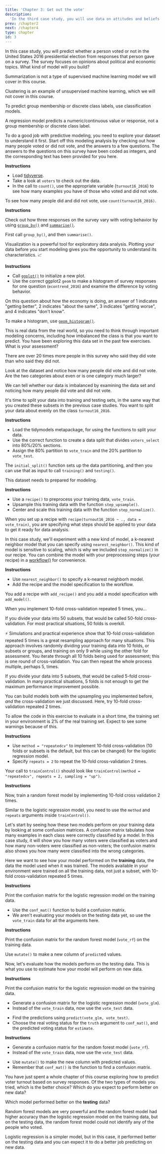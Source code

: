 ```yaml
---
title: 'Chapter 3: Get out the vote'
description:
  'In the third case study, you will use data on attitudes and beliefs in the United States to predict voter turnout. You will apply your skills in dealing with imbalanced data and explore more resampling options.'
prev: /chapter2
next: /chapter4
type: chapter
id: 3
---
```


<exercise id="1" title="Predicting voter turnout from survey data" type="slides">

<slides source="chapter3_01">
</slides>

</exercise>

<exercise id="2" title="Choose an appropriate model">

In this case study, you will predict whether a person voted or not in the United States 2016 presidential election from responses that person gave on a survey. The survey focuses on opinions about political and economic topics. What kind of model will you build?

<choice>
<opt text="Summarization">

Summarization is not a type of supervised machine learning model we will cover in this course.

</opt>

<opt text="Clustering">

Clustering is an example of unsupervised machine learning, which we will not cover in this course.

</opt>

<opt text="Classification" correct="true">

To predict group membership or discrete class labels, use classification models.

</opt>

<opt text="Regression">

A regression model predicts a numeric/continuous value or response, not a group membership or discrete class label.

</opt>
</choice>

</exercise>

<exercise id="3" title="Explore the VOTER data">

To do a good job with predictive modeling, you need to explore your dataset to understand it first. Start off this modeling analysis by checking out how many people voted or did not vote, and the answers to a few questions. The answers to the questions on this survey have been coded as integers, and the corresponding text has been provided for you here.
 
**Instructions**

- Load [tidyverse](https://tidyverse.tidyverse.org/).
- Take a look at `voters` to check out the data.
- In the call to `count()`, use the appropriate variable (`turnout16_2016`) to see how many examples you have of those who voted and did not vote.

<codeblock id="03_03_1">

To see how many people did and did not vote, use `count(turnout16_2016)`.

</codeblock>

**Instructions**

Check out how three responses on the survey vary with voting behavior by using [`group_by()`](https://dplyr.tidyverse.org/reference/group_by.html) and [`summarise()`](https://dplyr.tidyverse.org/reference/summarise.html).

<codeblock id="03_03_2">

First call `group_by()`, and then `summarise()`.

</codeblock>

</exercise>

<exercise id="4" title="Visualization for exploratory data analysis">

Visualization is a powerful tool for exploratory data analysis. Plotting your data before you start modeling gives you the opportunity to understand its characteristics. 📈
 
**Instructions**

- Call [`ggplot()`](https://ggplot2.tidyverse.org/reference/ggplot.html) to initialize a new plot.
- Use the correct ggplot2 `geom` to make a histogram of survey responses for one question (`econtrend_2016`) and examine the difference by voting behavior. 

On this question about how the economy is doing, an answer of 1 indicates "getting better", 2 indicates "about the same", 3 indicates "getting worse", and 4 indicates "don't know".

<codeblock id="03_04">

To make a histogram, use [`geom_histogram()`](https://ggplot2.tidyverse.org/reference/geom_histogram.html).

</codeblock>

</exercise>

<exercise id="5" title="Imbalanced data">

This is real data from the real world, so you need to think through important modeling concerns, including how imbalanced the class is that you want to predict. You have been exploring this data set in the past few exercises. What is your assessment?

<choice>
<opt text="This data set is imbalanced." correct="true">

There are over 20 times more people in this survey who said they did vote than who said they did not.

</opt>

<opt text="This data set does not have a significant amount of imbalance.">

Look at the dataset and notice how many people did vote and did not vote. Are the two categories about even or is one category much larger?

</opt>

<opt text="We can't tell from the information we have now whether the data set is imbalanced.">

We can tell whether our data is imbalanced by examining the data set and noticing how many people did vote and did not vote.

</opt>
</choice>

</exercise>

<exercise id="6" title="Training and testing data">

It's time to split your data into training and testing sets, in the same way that you created these subsets in the previous case studies. You want to split your data about evenly on the class `turnout16_2016`.

**Instructions**

- Load the tidymodels metapackage, for using the functions to split your data.
- Use the correct function to create a data split that divides `voters_select` into 80%/20% sections.
- Assign the 80% partition to `vote_train` and the 20% partition to `vote_test`.

<codeblock id="03_06">

The `initial_split()` function sets up the data partitioning, and then you can use that as input to call `training()` and `testing()`.

</codeblock>

</exercise>

<exercise id="7" title="VOTE 2016" type="slides">

<slides source="chapter3_07">
</slides>

</exercise>

<exercise id="8" title="Preprocess with a recipe">

This dataset needs to prepared for modeling.

**Instructions**

- Use a `recipe()` to preprocess your training data, `vote_train`.
- Upsample this training data with the function `step_upsample()`.
- Center and scale this training data with the function `step_normalize()`.

<codeblock id="03_08">

When you set up a recipe with `recipe(turnout16_2016 ~ ., data = vote_train)`, you are specifying what steps should be applied to your data to get it ready for data analysis.

</codeblock>

</exercise>

<exercise id="9" title="Create a modeling workflow">

In this case study, we'll experiment with a new kind of model, a k-nearest neighbor model that you can specify using `nearest_neighbor()`. This kind of model is sensitive to scaling, which is why we included `step_normalize()` in our recipe. You can combine the model with your preprocessing steps (your recipe) in a [workflow()](https://tidymodels.github.io/workflows/) for convenience.

**Instructions**

- Use `nearest_neighbor()` to specify a k-nearest neighborh model.
- Add the recipe and the model specification to the workflow.

<codeblock id="03_09">

You add a recipe with `add_recipe()` and you add a model specification with `add_model()`.

</codeblock>

</exercise>

<exercise id="10" title="Cross-validation" type="slides">

<slides source="chapter3_10">
</slides>

</exercise>

<exercise id="11" title="Understanding cross-validation">

When you implement 10-fold cross-validation repeated 5 times, you...

<choice>
<opt text="randomly divide your training data into 50 subsets and train on 49 at a time (assessing on the other subset), iterating through all 50 subsets for assessment.">

If you divide your data into 50 subsets, that would be called 50-fold cross-validation. For most practical situations, 50 folds is overkill.

</opt>

<opt text="randomly divide your training data into 10 subsets and train on 9 at a time (assessing on the other subset), iterating through all 10 subsets for assessment. Then you repeat that process 5 times." correct="true">

⚡️ Simulations and practical experience show that 10-fold cross-validation repeated 5 times is a great resampling approach for many situations. This approach involves randomly dividing your training data into 10 folds, or subsets or groups, and training on only 9 while using the other fold for assessment. You iterate through all 10 folds being used for assessment; this is one round of cross-validation. You can then repeat the whole process multiple, perhaps 5, times.

</opt>

<opt text="randomly divide your training data into 5 subsets and train on 4 at a time (assessing on the other subset), iterating through all 5 subsets. Then you repeat that process 10 times.">

If you divide your data into 5 subsets, that would be called 5-fold cross-validation. In many practical situations, 5 folds is not enough to get the maximum performance improvement possible.

</opt>
</choice>

</exercise>

<exercise id="12" title="Training models with cross-validation">

You can build models both with the upsampling you implemented before, *and* the cross-validation we just discussed. Here, try 10-fold cross-validation repeated 2 times.

To allow the code in this exercise to evaluate in a short time, the training set in your environment is 2% of the real training set. Expect to see some warnings because of this.

**Instructions**

- Use `method = "repeatedcv"` to implement 10-fold cross-validation (10 folds or subsets is the default, but this can be changed) for the logistic regression model.
- Specify `repeats = 2` to repeat the 10-fold cross-validation 2 times.

<codeblock id="03_12_1">

Your call to `trainControl()` should look like `trainControl(method = "repeatedcv", repeats = 2, sampling = "up")`.

</codeblock>

**Instructions**

Now, train a random forest model by implementing 10-fold cross validation 2 times.

<codeblock id="03_12_2">

Similar to the logistic regression model, you need to use the `method` and `repeats` arguments inside `trainControl()`.

</codeblock>

</exercise>

<exercise id="13" title="Comparing model performance" type="slides">

<slides source="chapter3_13">
</slides>

</exercise>

<exercise id="14" title="Confusion matrix for your training data">

Let's start by seeing how these two models perform on your training data by looking at some confusion matrices. A confusion matrix tabulates how many examples in each class were correctly classified by a model. In this case study, it will show you how many voters were classified as voters and how many non-voters were classified as non-voters; the confusion matrix also shows you how many were classified into the wrong categories. 

Here we want to see how your model performed on the **training** data, the data the model used when it was trained. The models available in your environment were trained on all the training data, not just a subset, with 10-fold cross-validation repeated 5 times.

**Instructions**

Print the confusion matrix for the logistic regression model on the training data.

<codeblock id="03_14_1">

- Use the `conf_mat()` function to build a confusion matrix. 
- We aren't evaluating your models on the testing data yet, so use the `vote_train` data for all the arguments here.

</codeblock>

**Instructions**

Print the confusion matrix for the random forest model (`vote_rf`) on the training data.

<codeblock id="03_14_2">

Use `mutate()` to make a new column of `predict`ed values.

</codeblock>

</exercise>

<exercise id="15" title="Confusion matrix for your testing data">

Now, let's evaluate how the models perform on the testing data. This is what you use to estimate how your model will perform on new data.

**Instructions**

Print the confusion matrix for the logistic regression model on the training data.

- Generate a confusion matrix for the logistic regression model (`vote_glm`). 
- Instead of the `vote_train` data, now use the `vote_test` data.

<codeblock id="03_15_1">

- Find the predictions using `predict(vote_glm, vote_test)`.
- Choose the real voting status for the `truth` argument to `conf_mat()`, and the predicted voting status for `estimate`. 

</codeblock>

**Instructions**

- Generate a confusion matrix for the random forest model (`vote_rf`). 
- Instead of the `vote_train` data, now use the `vote_test` data.

<codeblock id="03_15_2">

- Use `mutate()` to make the new column with predicted values.
- Remember that `conf_mat()` is the function to find a confusion matrix.

</codeblock>

</exercise>

<exercise id="16" title="Which model is best?">

You have just spent a whole chapter of this course exploring how to predict voter turnout based on survey responses. Of the two types of models you tried, which is the better choice? Which do you expect to perform better on new data?

Which model performed better on the **testing** data?

<choice>
<opt text="Random forest">

Random forest models are very powerful and the random forest model had higher accuracy than the logistic regression model on the training data, but on the testing data, the random forest model could not identify any of the people who voted.

</opt>

<opt text="Logistic regression" correct="true">

Logistic regression is a simpler model, but in this case, it performed better on the testing data and you can expect it to do a better job predicting on new data.

</opt>
</choice>

</exercise>
